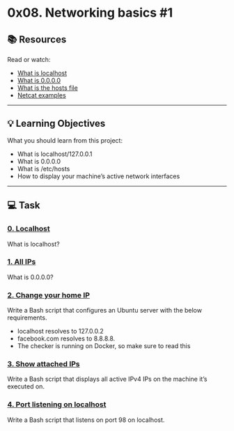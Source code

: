 # 0x08. Networking basics #1

## :books: Resources
Read or watch:
* [What is localhost](https://intranet.hbtn.io/rltoken/7SedZ8ILSQulYf7xzSbraQ)
* [What is 0.0.0.0](https://intranet.hbtn.io/rltoken/n5IFAt_OWGJtGW33t7Jfag)
* [What is the hosts file](https://intranet.hbtn.io/rltoken/21l3Uqizr3LpA1ZGrYPg3g)
* [Netcat examples](https://intranet.hbtn.io/rltoken/uMleIIzkRoR2w8EkwItSEg)

---
## :bulb: Learning Objectives
What you should learn from this project:

* What is localhost/127.0.0.1
* What is 0.0.0.0
* What is /etc/hosts
* How to display your machine’s active network interfaces

---
## :computer: Task

### [0. Localhost](./0-localhost)
What is localhost?


### [1. All IPs](./1-wildcard)
What is 0.0.0.0?


### [2. Change your home IP](./2-change_your_home_IP)
Write a Bash script that configures an Ubuntu server with the below requirements.
 * localhost resolves to 127.0.0.2
 *  facebook.com resolves to 8.8.8.8.
 *  The checker is running on Docker, so make sure to read this


### [3. Show attached IPs](./3-show_attached_IPs)
Write a Bash script that displays all active IPv4 IPs on the machine it’s executed on.


### [4. Port listening on localhost](./4-port_listening_on_localhost)
Write a Bash script that listens on port 98 on localhost.

